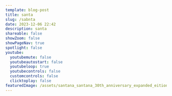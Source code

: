 ```yaml
---
template: blog-post
title: santa
slug: /sabnta
date: 2023-12-06 22:42
description: santa
shareable: false
showZoom: false
showPageNav: true
spotlight: false
youtube:
  youtubemute: false
  youtubeautostart: false
  youtubeloop: true
  youtubecontrols: false
  customcontrols: false
  clicktoplay: false
featuredImage: /assets/santana_santana_30th_anniversary_expanded_eition.jpg
---
```

